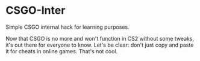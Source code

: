 # CSGO-Inter
Simple CSGO internal hack for learning purposes.

Now that CSGO is no more and won't function in CS2 without some tweaks, it's out there for everyone to know. Let's be clear: don't just copy and paste it for cheats in online games. That's not cool.
